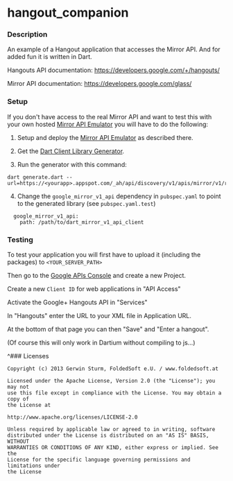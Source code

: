 # hangout_companion

### Description

An example of a Hangout application that accesses the Mirror API. And for added fun it is written in Dart.

Hangouts API documentation: https://developers.google.com/+/hangouts/

Mirror API documentation: https://developers.google.com/glass/


### Setup

If you don't have access to the real Mirror API and want to test this with your own hosted
[Mirror API Emulator](https://github.com/Scarygami/mirror-api) you will have to do the following:

1.  Setup and deploy the [Mirror API Emulator](https://github.com/Scarygami/mirror-api) as described there.

2.  Get the [Dart Client Library Generator](https://github.com/dart-gde/discovery_api_dart_client_generator).

3.  Run the generator with this command:

```
dart generate.dart --url=https://<yourapp>.appspot.com/_ah/api/discovery/v1/apis/mirror/v1/rest
```

4.  Change the `google_mirror_v1_api` dependency in `pubspec.yaml` to point to the generated library
    (see `pubspec.yaml.test`)

```
  google_mirror_v1_api:
    path: /path/to/dart_mirror_v1_api_client
```


### Testing

To test your application you will first have to upload it (including the packages) to `<YOUR_SERVER_PATH>`

Then go to the [Google APIs Console](https://code.google.com/apis/console/) and create a new Project.

Create a new `Client ID` for web applications in "API Access"

Activate the Google+ Hangouts API in "Services"

In "Hangouts" enter the URL to your XML file in Application URL.

At the bottom of that page you can then "Save" and "Enter a hangout".

(Of course this will only work in Dartium without compiling to js...)


^### Licenses

```
Copyright (c) 2013 Gerwin Sturm, FoldedSoft e.U. / www.foldedsoft.at

Licensed under the Apache License, Version 2.0 (the "License"); you may not
use this file except in compliance with the License. You may obtain a copy of
the License at

http://www.apache.org/licenses/LICENSE-2.0

Unless required by applicable law or agreed to in writing, software
distributed under the License is distributed on an "AS IS" BASIS, WITHOUT
WARRANTIES OR CONDITIONS OF ANY KIND, either express or implied. See the
License for the specific language governing permissions and limitations under
the License

```
